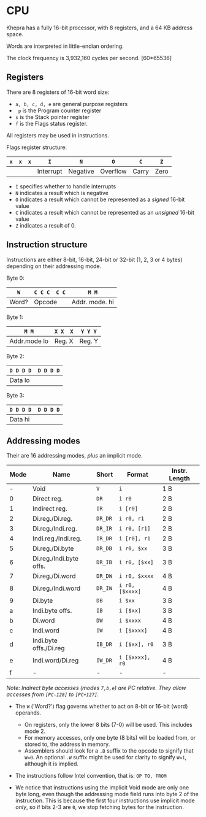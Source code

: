 CPU
===

Khepra has a fully 16-bit processor, with 8 registers, and a 64 KB address space.

Words are interpreted in little-endian ordering.

The clock frequency is 3,932,160 cycles per second. [60*65536]

Registers
---
There are 8 registers of 16-bit word size:

- `a, b, c, d, e` are general purpose registers
- ` p` is the Program counter register
- `s` is the Stack pointer register
- `f` is the Flags status register.

All registers may be used in instructions.

Flags register structure:

| `x` | `x` | `x` | `I` | `N` | `O` | `C` | `Z` |
|-----|-----|-----|-----|-----|-----|-----|-----|
||||Interrupt|Negative|Overflow|Carry|Zero|

- `I` specifies whether to handle interrupts
- `N` indicates a result which is negative
- `O` indicates a result which cannot be represented as a *signed* 16-bit value 
- `C` indicates a result which cannot be represented as an *unsigned* 16-bit value
- `Z` indicates a result of 0.

Instruction structure
---
Instructions are either 8-bit, 16-bit, 24-bit or 32-bit (1, 2, 3 or 4 bytes) depending on their addressing mode.

Byte 0:

| `W` | `C C C  C C` | `M M` |
|---|---|---|
| Word? | Opcode | Addr. mode. hi |

Byte 1:

| `M M` | `X X  X` | `Y Y Y` |
|---|---|---|
| Addr.mode lo | Reg. X | Reg. Y |

Byte 2:

| `D D D D  D D D D` |
|---|
| Data lo |

Byte 3:

| `D D D D  D D D D` |
|---|
| Data hi |

Addressing modes
---

Their are 16 addressing modes, *plus* an implicit mode.

| Mode | Name | Short | Format | Instr. Length |
|------|------|-------|--------|---------------|
| - | Void | `V` | `i` | 1 B |
| 0 | Direct reg. | `DR` | `i r0` | 2 B |
| 1 | Indirect reg. | `IR` | `i [r0]` | 2 B |
| 2 | Di.reg./Di.reg. | `DR_DR` | `i r0, r1` | 2 B |
| 3 | Di.reg./Indi.reg. | `DR_IR` | `i r0, [r1]` | 2 B |
| 4 | Indi.reg./Indi.reg. | `IR_DR` | `i [r0], r1` | 2 B |
| 5 | Di.reg./Di.byte | `DR_DB` | `i r0, $xx` | 3 B |
| 6 | Di.reg./Indi.byte offs. | `DR_IB` | `i r0, [$xx]` | 3 B |
| 7 | Di.reg./Di.word | `DR_DW` | `i r0, $xxxx` | 4 B |
| 8 | Di.reg./Indi.word | `DR_IW` | `i r0, [$xxxx]` | 4 B |
| 9 | Di.byte | `DB` | `i $xx` | 3 B |
| a | Indi.byte offs. | `IB` | `i [$xx]` | 3 B |
| b | Di.word | `DW` | `i $xxxx` | 4 B |
| c | Indi.word | `IW` | `i [$xxxx]` | 4 B |
| d | Indi.byte offs./Di.reg | `IB_DR` | `i [$xx], r0` | 3 B |
| e | Indi.word/Di.reg | `IW_DR` | `i [$xxxx], r0` | 4 B |
| f | - | - | - | - |

*Note: Indirect byte accesses (modes `7,b,e`) are PC relative. They allow accesses from `[PC-128]` to `[PC+127]`.*

- The `W` ('Word?') flag governs whether to act on 8-bit or 16-bit (word) operands.
  - On registers, only the lower 8 bits (7-0) will be used. This includes mode 2.
  - For memory accesses, only one byte (8 bits) will be loaded from, or stored to, the address in memory.
  - Assemblers should look for a `.B` suffix to the opcode to signify that `W=0`. An optional `.W` suffix might be used for clarity to signify `W=1`, although it is implied.

- The instructions follow Intel convention, that is: `OP TO, FROM`

- We notice that instructions using the implicit Void mode are only one byte long, even though the addressing mode field runs into byte 2 of the instruction. This is because the first four instructions use implicit mode *only*, so if bits 2-3 are `0`, we stop fetching bytes for the instruction.
